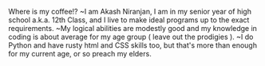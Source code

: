 Where is my coffee!?
~I am Akash Niranjan, I am in my senior year of high school a.k.a. 12th Class, and I live to make ideal programs up to the exact requirements.
~My logical abilities are modestly good and my knowledge in coding is about average for my age group ( leave out the prodigies ).
~I do Python and have rusty html and CSS skills too, but that's more than enough for my current age, or so preach my elders.
